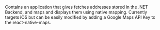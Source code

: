 Contains an application that gives fetches addresses stored in the .NET Backend, and maps and displays them using native mapping.  Currently targets iOS but can be easily modified by adding a Google Maps API Key to the react-native-maps.
